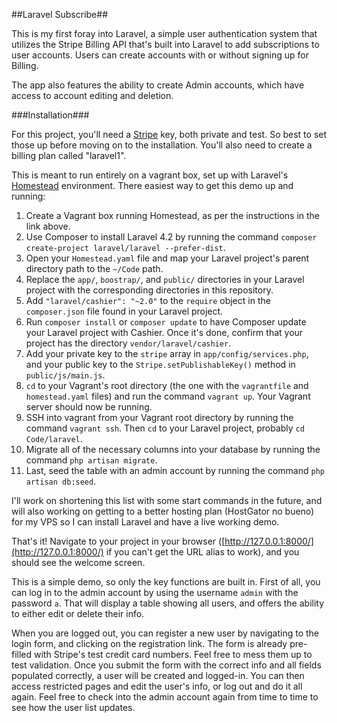 ##Laravel Subscribe##

This is my first foray into Laravel, a simple user authentication system that utilizes the Stripe Billing API that's built into Laravel to add subscriptions to user accounts.  Users can create accounts with or without signing up for Billing.

The app also features the ability to create Admin accounts, which have access to account editing and deletion.

###Installation###

For this project, you'll need a [Stripe](https://stripe.com/, "Stripe") key, both private and test.  So best to set those up before moving on to the installation.  You'll also need to create a billing plan called "laravel1".

This is meant to run entirely on a vagrant box, set up with Laravel's [Homestead](http://laravel.com/docs/4.2/homestead, "Homestead") environment.  There easiest way to get this demo up and running:
1. Create a Vagrant box running Homestead, as per the instructions in the link above.
2. Use Composer to install Laravel 4.2 by running the command `composer create-project laravel/laravel --prefer-dist`.
3. Open your `Homestead.yaml` file and map your Laravel project's parent directory path to the `~/Code` path.
4. Replace the `app/`, `boostrap/`, and `public/` directories in your Laravel project with the corresponding directories in this repository.
5. Add `"laravel/cashier": "~2.0"` to the `require` object in the `composer.json` file found in your Laravel project.
6. Run `composer install` or `composer update` to have Composer update your Laravel project with Cashier.  Once it's done, confirm that your project has the directory `vendor/laravel/cashier`.
7. Add your private key to the `stripe` array in `app/config/services.php`, and your public key to the `Stripe.setPublishableKey()` method in `public/js/main.js`.
8. `cd` to your Vagrant's root directory (the one with the `vagrantfile` and `homestead.yaml` files) and run the command `vagrant up`. Your Vagrant server should now be running.
9. SSH into vagrant from your Vagrant root directory by running the command `vagrant ssh`.  Then `cd` to your Laravel project, probably `cd Code/laravel`.
10. Migrate all of the necessary columns into your database by running the command `php artisan migrate`.
11. Last, seed the table with an admin account by running the command `php artisan db:seed`.

I'll work on shortening this list with some start commands in the future, and will also working on getting to a better hosting plan (HostGator no bueno) for my VPS so I can install Laravel and have a live working demo.

That's it!  Navigate to your project in your browser ([http://127.0.0.1:8000/](http://127.0.0.1:8000/) if you can't get the URL alias to work), and you should see the welcome screen.

This is a simple demo, so only the key functions are built in.  First of all, you can log in to the admin account by using the username `admin` with the password `a`.  That will display a table showing all users, and offers the ability to either edit or delete their info.

When you are logged out, you can register a new user by navigating to the login form, and clicking on the registration link.  The form is already pre-filled with Stripe's test credit card numbers.  Feel free to mess them up to test validation.  Once you submit the form with the correct info and all fields populated correctly, a user will be created and logged-in.  You can then access restricted pages and edit the user's info, or log out and do it all again.  Feel free to check into the admin account again from time to time to see how the user list updates.